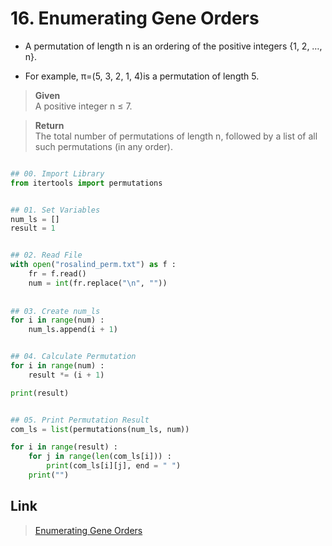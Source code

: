 # 16. Enumerating Gene Orders

* A permutation of length n is an ordering of the positive integers {1, 2, …, n}. 

* For example, π=(5, 3, 2, 1, 4)is a permutation of length 5.


> **Given**    
>  A positive integer n ≤ 7.

> **Return**    
> The total number of permutations of length n, followed by a list of all such permutations (in any order).
 
```python

## 00. Import Library
from itertools import permutations


## 01. Set Variables
num_ls = []
result = 1


## 02. Read File
with open("rosalind_perm.txt") as f :
	fr = f.read()
	num = int(fr.replace("\n", ""))
  
  
## 03. Create num_ls
for i in range(num) :
	num_ls.append(i + 1)


## 04. Calculate Permutation
for i in range(num) :
	result *= (i + 1)

print(result)


## 05. Print Permutation Result
com_ls = list(permutations(num_ls, num))

for i in range(result) :
	for j in range(len(com_ls[i])) :
		print(com_ls[i][j], end = " ")
	print("")


```


## Link

> [Enumerating Gene Orders](http://rosalind.info/problems/perm/)
